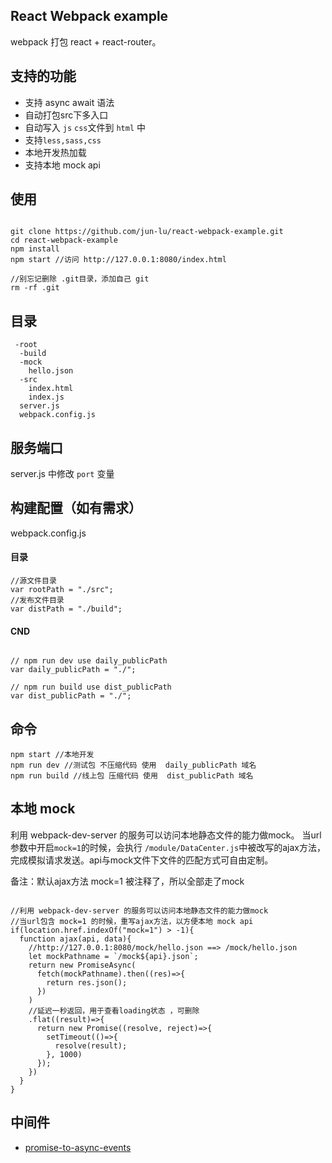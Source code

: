 ## React Webpack example

webpack 打包 react + react-router。

## 支持的功能

* 支持 async await 语法
* 自动打包src下多入口
* 自动写入 `js` `css`文件到 `html` 中
* 支持`less,sass,css`
* 本地开发热加载
* 支持本地 mock api
  

## 使用

````

git clone https://github.com/jun-lu/react-webpack-example.git
cd react-webpack-example
npm install
npm start //访问 http://127.0.0.1:8080/index.html

//别忘记删除 .git目录，添加自己 git 
rm -rf .git

````

## 目录

````
 -root
  -build
  -mock
    hello.json
  -src
    index.html
    index.js
  server.js
  webpack.config.js
````

## 服务端口

server.js 中修改 `port` 变量

## 构建配置（如有需求）

webpack.config.js

#### 目录

````
//源文件目录
var rootPath = "./src";
//发布文件目录
var distPath = "./build";
````

#### CND

````

// npm run dev use daily_publicPath
var daily_publicPath = "./";

// npm run build use dist_publicPath
var dist_publicPath = "./";

````

## 命令

````
npm start //本地开发
npm run dev //测试包 不压缩代码 使用  daily_publicPath 域名
npm run build //线上包 压缩代码 使用  dist_publicPath 域名

````

## 本地 mock

利用 webpack-dev-server 的服务可以访问本地静态文件的能力做mock。
当url参数中开启`mock=1`的时候，会执行 `/module/DataCenter.js`中被改写的ajax方法，完成模拟请求发送。api与mock文件下文件的匹配方式可自由定制。

备注：默认ajax方法 mock=1 被注释了，所以全部走了mock

````

//利用 webpack-dev-server 的服务可以访问本地静态文件的能力做mock
//当url包含 mock=1 的时候，重写ajax方法，以方便本地 mock api
if(location.href.indexOf("mock=1") > -1){
  function ajax(api, data){
    //http://127.0.0.1:8080/mock/hello.json ==> /mock/hello.json
    let mockPathname = `/mock${api}.json`;
    return new PromiseAsync( 
      fetch(mockPathname).then((res)=>{
        return res.json();
      })
    )
    //延迟一秒返回，用于查看loading状态 ，可删除
    .flat((result)=>{
      return new Promise((resolve, reject)=>{
        setTimeout(()=>{
          resolve(result);
        }, 1000)
      });
    })
  }
}

````

## 中间件


* [promise-to-async-events](https://npm.taobao.org/package/promise-to-async-events)
